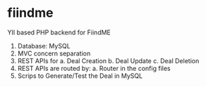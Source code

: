 # fiindme
YII based PHP backend for FiindME
1. Database: MySQL
2. MVC concern separation
3. REST APIs for
  a. Deal Creation
  b. Deal Update
  c. Deal Deletion
4. REST APIs are routed by:
  a. Router in the config files
5. Scrips to Generate/Test the Deal in MySQL
